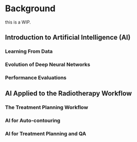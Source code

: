 # Background

this is a WIP.

## Introduction to Artificial Intelligence (AI)

### Learning From Data

### Evolution of Deep Neural Networks

### Performance Evaluations


## AI Applied to the Radiotherapy Workflow

### The Treatment Planning Workflow

### AI for Auto-contouring

### AI for Treatment Planning and QA